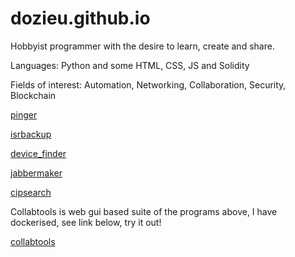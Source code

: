 # dozieu.github.io

Hobbyist programmer with the desire to learn, create and share.

Languages: Python and some HTML, CSS, JS and Solidity 

Fields of interest: Automation, Networking, Collaboration, Security, Blockchain





<a href="https://github.com/dozieu/pinger">pinger</a>

<a href="https://github.com/dozieu/isrbackup">isrbackup</a>

<a href="https://github.com/dozieu/device_finder">device_finder</a>

<a href="https://github.com/dozieu/jabbermaker">jabbermaker</a>

<a href="https://github.com/dozieu/cipsearch">cipsearch</a>



Collabtools is web gui based suite of the programs above, I have dockerised, see link below, try it out!

<a href="https://hub.docker.com/r/dozieu/collabtools-v01">collabtools</a>
